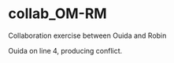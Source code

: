 # collab_OM-RM
Collaboration exercise between Ouida and Robin




Ouida on line 4, producing conflict.

